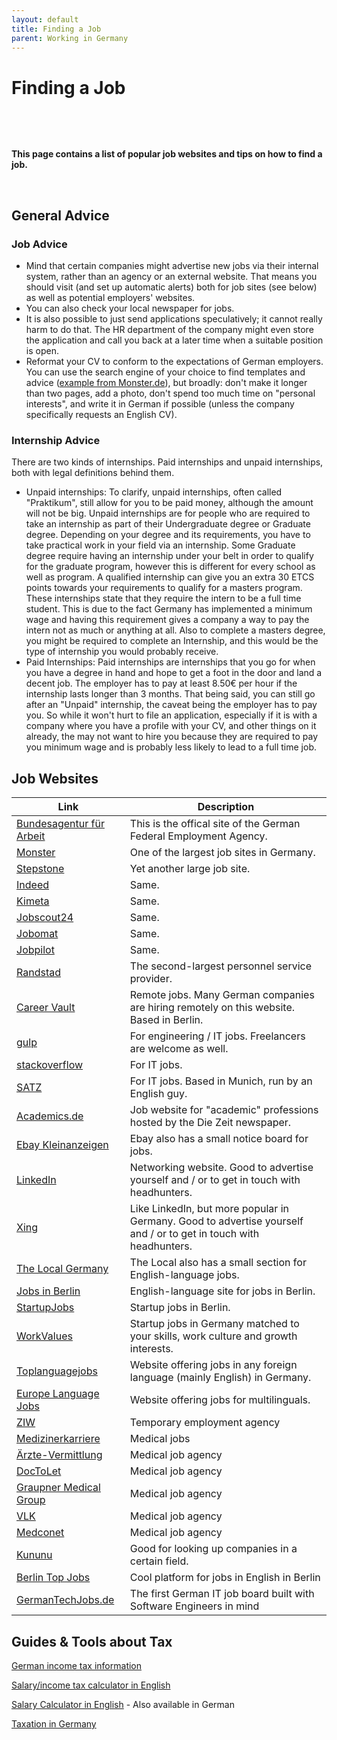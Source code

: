 ```yaml
---
layout: default
title: Finding a Job
parent: Working in Germany
---
```


# Finding a Job

&nbsp;

&nbsp;

**This page contains a list of popular job websites and tips on how to find a job.** 

&nbsp;

## General Advice

### Job Advice

- Mind that certain companies might advertise new jobs via their internal system, rather than an agency or an external website. That means you should visit (and set up automatic alerts) both for job sites (see below) as well as potential employers' websites. 
- You can also check your local newspaper for jobs. 
- It is also possible to just send applications speculatively; it cannot really harm to do that. The HR department of the company might even store the application and call you back at a later time when a suitable position is open. 
- Reformat your CV to conform to the expectations of German employers. You can use the search engine of your choice to find templates and advice ([example from Monster.de](https://www.monster.de/karriereberatung/artikel/antworten-zum-lebenslauf)), but broadly: don't make it longer than two pages, add a photo, don't spend too much time on "personal interests", and write it in German if possible (unless the company specifically requests an English CV).  

### Internship Advice
There are two kinds of internships. Paid internships and unpaid internships, both with legal definitions behind them.

- Unpaid internships: To clarify, unpaid internships, often called "Praktikum", still allow for you to be paid money, although the amount will not be big.  Unpaid internships are for people who are required to take an internship as part of their Undergraduate degree or Graduate degree. Depending on your degree and its requirements, you have to take practical work in your field via an internship. Some Graduate degree require having an internship under your belt in order to qualify for the graduate program, however this is different for every school as well as program. A qualified internship can give you an extra 30 ETCS points towards your requirements to qualify for a masters program. These internships state that they require the intern to be a full time student. This is due to the fact Germany has implemented a minimum wage and having this requirement gives a company a way to pay the intern not as much or anything at all. Also to complete a masters degree, you might be required to complete an Internship, and this would be the type of internship you would probably receive. 
- Paid Internships: Paid internships are internships that you go for when you have a degree in hand and hope to get a foot in the door and land a decent job. The employer has to pay at least 8.50€ per hour if the internship lasts longer than 3 months. That being said, you can still go after an "Unpaid" internship, the caveat being the employer has to pay you. So while it won't hurt to file an application, especially if it is with a company where you have a profile with your CV, and other things on it already, the may not want to hire you because they are required to pay you minimum wage and is probably less likely to lead to a full time job.

## Job Websites

Link | Description
---|---
[Bundesagentur für Arbeit](https://jobboerse.arbeitsagentur.de/) | This is the offical site of the German Federal Employment Agency. 
[Monster](http://www.monster.de/) | One of the largest job sites in Germany.
[Stepstone](http://www.stepstone.de/) | Yet another large job site.
[Indeed](http://de.indeed.com/) | Same.
[Kimeta](http://www.kimeta.de/) | Same.
[Jobscout24](http://www.jobs.de/) | Same.
[Jobomat](https://www.jobomat.de/) | Same.
[Jobpilot](http://www.jobpilot.de/) | Same. 
[Randstad](http://www.randstad.de/) | The second-largest personnel service provider.
[Career Vault](https://careervault.io/) | Remote jobs. Many German companies are hiring remotely on this website. Based in Berlin.
[gulp](https://www.gulp.de/) | For engineering / IT jobs. Freelancers are welcome as well. 
[stackoverflow](https://careers.stackoverflow.com/) | For IT jobs.
[SATZ](http://www.satzsoft.de/jobs.jsp) | For IT jobs. Based in Munich, run by an English guy.
[Academics.de](https://www.academics.de/) | Job website for "academic" professions hosted by the Die Zeit newspaper.
[Ebay Kleinanzeigen](https://www.ebay-kleinanzeigen.de/s-jobs/c102) | Ebay also has a small notice board for jobs.
[LinkedIn](https://de.linkedin.com/nhome/) | Networking website. Good to advertise yourself and / or to get in touch with headhunters.
[Xing](https://www.xing.com/) | Like LinkedIn, but more popular in Germany. Good to advertise yourself and / or to get in touch with headhunters.
[The Local Germany](http://www.thelocal.de/jobs/) | The Local also has a small section for English-language jobs.
[Jobs in Berlin](http://www.jobsinberlin.eu/) | English-language site for jobs in Berlin.
[StartupJobs](http://berlinstartupjobs.com/) | Startup jobs in Berlin.
[WorkValues](https://workvalues.io/) | Startup jobs in Germany matched to your skills, work culture and growth interests.
[Toplanguagejobs](http://www.toplanguagejobs.de/en/) | Website offering jobs in any foreign language (mainly English) in Germany.
[Europe Language Jobs](http://www.europelanguagejobs.com/) | Website offering jobs for multilinguals.
[ZIW](http://www.ziwgmbh.com/) | Temporary employment agency
[Medizinerkarriere](http://www.medizinerkarriere.de/) | Medical jobs
[Ärzte-Vermittlung](http://www.aerzte-vermittlung.com/fuer-aerzte/auslaendische-aerzte/) | Medical job agency
[DocToLet](http://doctolet.de/medical-doctors-from-abroad/?lang=en) | Medical job agency
[Graupner Medical Group](http://www.graupner-medical-group.com/graupner-medical-consulting-gmbh-beratungs-schulungs-und-vermittlungsservice/leistungen/aerztevermittlung/) | Medical job agency
[VLK](http://www.vlk-dienstleistungen.de/for-foreign-physicians.html) | Medical job agency
[Medconet](http://www.medconet.de) | Medical job agency
[Kununu](http://www.kununu.com/) | Good for looking up companies in a certain field. 
[Berlin Top Jobs](http://www.berlintopjobs.com/) | Cool platform for jobs in English in Berlin
[GermanTechJobs.de](https://germantechjobs.de) | The first German IT job board built with Software Engineers in mind


## Guides & Tools about Tax

[German income tax information](https://www.settle-in-berlin.com/income-tax-germany/) 

[Salary/income tax calculator in English](https://allaboutberlin.com/calculators/tax-calculator)

[Salary Calculator in English](https://arbeitnow.com/tools/salary-calculator/germany) - Also available in German

[Taxation in Germany](https://en.wikipedia.org/wiki/Taxation_in_Germany)

&nbsp;
